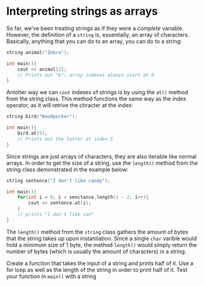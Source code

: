 # Interpreting strings as arrays 

So far, we've been treating strings as if they were a *complete* variable. However, the definition of a `string` is, essentially, an array of characters. Basically, anything that you can do to an array, you can do to a string:

```cpp
string animal("Zebra");

int main(){
    cout << animal[2];
    // Prints out "b"; array indexes always start at 0
}
```

Antoher way we can `cout` indexes of strings is by using the `at()` method from the string class. This method functions the same way as the index operator, as it will retrive the chracter at the index:

```cpp
string bird("Woodpecker");

int main(){
    bird.at(5);
    // Prints out the letter at index 5
}
```

Since strings are just arrays of characters, they are also iterable like normal arrays. In order to get the size of a string, use the `length()` method from the string class demonstrated in the example below:

```cpp
string sentence("I don't like candy");

int main(){
    for(int i = 0; i < senctance.length() - 2; i++){
        cout << sentence.at(i);
    }
    // prints "I don't like can"
}
```

The `length()` method from the `string` class gathers the amount of bytes that the string takes up upon instantiation. Since a single `char` varible would hold a minimum size of 1 byte, the method `length()` would simply return the number of bytes (which is usually the amount of characters) in a string.

Create a function that takes the input of a string and prints half of it. Use a for loop as well as the length of the string in order to print half of it. 
Test your function in `main()` with a string